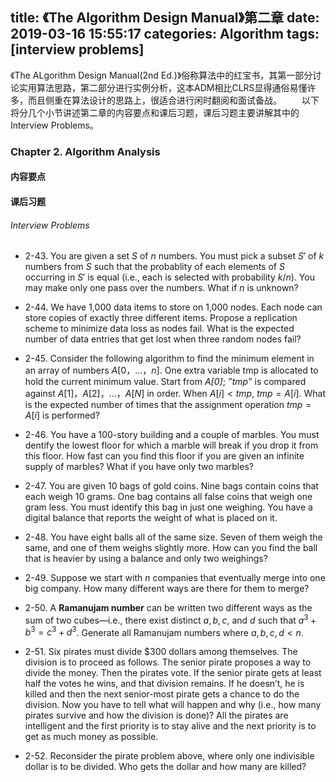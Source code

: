 title: 《The Algorithm Design Manual》第二章
date: 2019-03-16 15:55:17
categories: Algorithm
tags: [interview problems]
---

《The ALgorithm Design Manual(2nd Ed.)》俗称算法中的红宝书，其第一部分讨论实用算法思路，第二部分进行实例分析，这本ADM相比CLRS显得通俗易懂许多，而且侧重在算法设计的思路上，很适合进行闲时翻阅和面试备战。
　　以下将分几个小节讲述第二章的内容要点和课后习题，课后习题主要讲解其中的Interview Problems。

<!--more-->

### Chapter 2. Algorithm Analysis

#### 内容要点

#### 课后习题
###### Interview Problems
+ 2-43. You are given a set $S$ of $n$ numbers. You must pick a subset $S'$ of $k$ numbers from $S$ such that the probablity of each elements of $S$ occurring in $S'$ is equal (i.e., each is selected with probability $k/n$). You may make only one pass over the numbers. What if $n$ is unknown?

+ 2-44. We have 1,000 data items to store on 1,000 nodes. Each node can store copies of exactly three different items. Propose a replication scheme to minimize data loss as nodes fail. What is the expected number of data entries that get lost when three random nodes fail?
 
+ 2-45. Consider the following algorithm to find the minimum element in an array of numbers $A[0，...，n]$. One extra variable tmp is allocated to hold the current minimum value. Start from *A[0]*; *”tmp”* is compared against $A[1]，A[2]，...，A[N]$ in order. When $A[i] < tmp$, $tmp = A[i]$. What is the expected number of times that the assignment operation $tmp = A[i]$ is performed?

+ 2-46. You have a 100-story building and a couple of marbles. You must dentify the lowest floor for which a marble will break if you drop it from this floor. How fast can you find this floor if you are given an infinite supply of marbles? What if you have only two marbles?

+ 2-47. You are given 10 bags of gold coins. Nine bags contain coins that each weigh 10 grams. One bag contains all false coins that weigh one gram less. You must identify this bag in just one weighing. You have a digital balance that reports the weight of what is placed on it.

+ 2-48. You have eight balls all of the same size. Seven of them weigh the same, and one of them weighs slightly more. How can you find the ball that is heavier by using a balance and only two weighings?

+ 2-49. Suppose we start with $n$ companies that eventually merge into one big company. How many different ways are there for them to merge?

+ 2-50. A **Ramanujam number** can be written two different ways as the sum of two cubes—i.e., there exist distinct $a, b, c$, and $d$ such that $a^3 + b^3 = c^3 + d^3$. Generate all Ramanujam numbers where $a, b, c, d < n$.

+ 2-51. Six pirates must divide $300 dollars among themselves. The division is to proceed as follows. The senior pirate proposes a way to divide the money. Then the pirates vote. If the senior pirate gets at least half the votes he wins, and that division remains. If he doesn’t, he is killed and then the next senior-most pirate gets a chance to do the division. Now you have to tell what will happen and why (i.e., how many pirates survive and how the division is done)? All the pirates are intelligent and the first priority is to stay alive and the next priority is to get as much money as possible.

+ 2-52. Reconsider the pirate problem above, where only one indivisible dollar is to be divided. Who gets the dollar and how many are killed?



 
